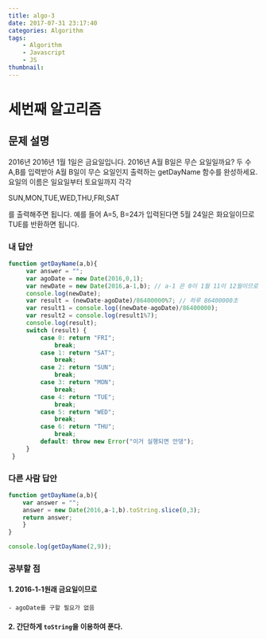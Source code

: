 ```yaml
---
title: algo-3
date: 2017-07-31 23:17:40
categories: Algorithm
tags:
    - Algorithm
    - Javascript
    - JS
thumbnail:
---
```


# 세번째 알고리즘

## 문제 설명

2016년
2016년 1월 1일은 금요일입니다. 2016년 A월 B일은 무슨 요일일까요? 두 수 A,B를 입력받아 A월 B일이 무슨 요일인지 출력하는 getDayName 함수를 완성하세요. 요일의 이름은 일요일부터 토요일까지 각각

SUN,MON,TUE,WED,THU,FRI,SAT

를 출력해주면 됩니다. 예를 들어 A=5, B=24가 입력된다면 5월 24일은 화요일이므로 TUE를 반환하면 됩니다.

### 내 답안

``` js
function getDayName(a,b){
	 var answer = "";
	 var agoDate = new Date(2016,0,1);
	 var newDate = new Date(2016,a-1,b); // a-1 은 0이 1월 11이 12월이므로
	 console.log(newDate);
	 var result = (newDate-agoDate)/86400000%7; // 하루 86400000초
	 var result1 = console.log((newDate-agoDate)/86400000);
	 var result2 = console.log(result1%7);
	 console.log(result);
	 switch (result) {
		 case 0: return "FRI";
			 break;
		 case 1: return "SAT";
			 break;
		 case 2: return "SUN";
			 break;
		 case 3: return "MON";
			 break;
		 case 4: return "TUE";
			 break;
		 case 5: return "WED";
			 break;
		 case 6: return "THU";
			 break;
		 default: throw new Error("이거 실행되면 안댕");
	 }
 }
```

### 다른 사람 답안

``` js
function getDayName(a,b){
	var answer = "";
	answer = new Date(2016,a-1,b).toString.slice(0,3);
	return answer;
	}
}

console.log(getDayName(2,9));
```

### 공부할 점

#### 1. 2016-1-1원래 금요일이므로
	- agoDate를 구할 필요가 없음
#### 2. 간단하게 `toString`을 이용하여 푼다.
